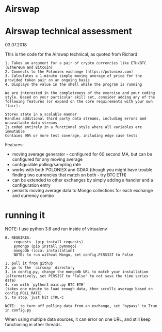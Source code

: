 # Airswap
# Airswap technical assessment

03.07.2018

This is the code for the Airswap technical, as quoted from Richard:
```
1. Takes an argument for a pair of crypto currencies like ETH/BTC (Ethereum and Bitcoin) 
2. Connects to the Poloniex exchange (https://poloniex.com) 
3. Calculates a 1-minute simple moving average of price for the provided token pair on an ongoing basis 
4. Displays the value in the shell while the program is running

We are interested in the completeness of the exercise and your coding style. Based on your particular skill set, consider adding any of the following features (or expand on the core requirements with your own flair):

Stores state in a scalable manner
Handles additional third party data streams, including errors and unavailable data streams
Is coded entirely in a functional style where all variables are immutable
Contains 90% or more test coverage, including edge case tests
```

Features:
+ moving average generator - configured for 60 second MA, but can be configured for any moving average
+ configurable polling/sampling rate
+ works with both POLONIEX and GDAX  (though you might have trouble finding two currencies that match on both - try BTC ETH)
+ can be extended to other exchanges by simply adding a handler and a configuration entry
+ persists moving average data to Mongo collections for each exchange and currency combo

# running it
NOTE: I use python 3.6 and run inside of virtualenv
```
0. REQUIRES: 
    requests  (pip install requests)
    pymongo (pip install pymongo)
    mongodb (local installation) 
    NOTE: to run without Mongo, set config.PERSIST to False
    
1. pull it from github 
2. go to the `airswap` directory
3. in config.py, change the mongodb URL to match your installation
(alternatively, set PERSIST to 'False' to not save the time series data)
4. run with `python3 main.py BTC ETH`
(takes one minute to load enough data, then scrolls average based on config.POLL_RATE)
5. to stop, just hit CTRL-C

NOTE:  to turn off polling data from an exchange, set 'bypass' to True in config.py
```
When using multiple data sources, it can error on one URL, and still keep functioning in other threads.

    

